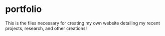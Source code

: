 # portfolio
This is the files necessary for creating my own website detailing my recent projects, research, and other creations!
